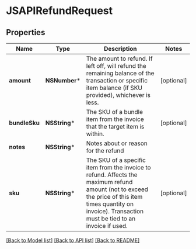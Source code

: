 # JSAPIRefundRequest

## Properties
Name | Type | Description | Notes
------------ | ------------- | ------------- | -------------
**amount** | **NSNumber*** | The amount to refund. If left off, will refund the remaining balance of the transaction or specific item balance (if SKU provided), whichever is less. | [optional] 
**bundleSku** | **NSString*** | The SKU of a bundle item from the invoice that the target item is within. | [optional] 
**notes** | **NSString*** | Notes about or reason for the refund | 
**sku** | **NSString*** | The SKU of a specific item from the invoice to refund. Affects the maximum refund amount (not to exceed the price of this item times quantity on invoice). Transaction must be tied to an invoice if used. | [optional] 

[[Back to Model list]](../README.md#documentation-for-models) [[Back to API list]](../README.md#documentation-for-api-endpoints) [[Back to README]](../README.md)


